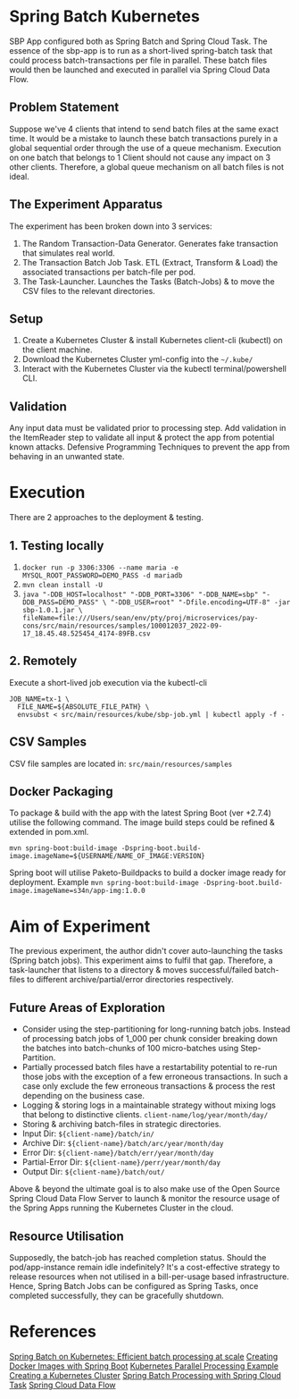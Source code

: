 # Spring Batch Kubernetes

SBP App configured both as Spring Batch and Spring Cloud Task. The essence of the sbp-app is to run as a short-lived
spring-batch task that could process batch-transactions per file in parallel. These batch files would then be launched
and executed in parallel via Spring Cloud Data Flow.

## Problem Statement

Suppose we've 4 clients that intend to send batch files at the same exact time. It would be a mistake to launch these
batch transactions purely in a global sequential order through the use of a queue mechanism. Execution on one batch that
belongs to 1 Client should not cause any impact on 3 other clients. Therefore, a global queue mechanism on all batch
files
is not ideal.

## The Experiment Apparatus

The experiment has been broken down into 3 services:

1. The Random Transaction-Data Generator. Generates fake transaction that simulates real world.
2. The Transaction Batch Job Task. ETL (Extract, Transform & Load) the associated transactions per batch-file per pod.
3. The Task-Launcher. Launches the Tasks (Batch-Jobs) & to move the CSV files to the relevant directories.

## Setup

1. Create a Kubernetes Cluster & install Kubernetes client-cli (kubectl) on the client machine.
2. Download the Kubernetes Cluster yml-config into the `~/.kube/`
3. Interact with the Kubernetes Cluster via the kubectl terminal/powershell CLI.

## Validation

Any input data must be validated prior to processing step. Add validation in the ItemReader step to validate all input &
protect the app from potential known attacks. Defensive Programming Techniques to prevent the app from behaving in an
unwanted state.

# Execution

There are 2 approaches to the deployment & testing.

## 1. Testing locally

1. `docker run -p 3306:3306 --name maria -e MYSQL_ROOT_PASSWORD=DEMO_PASS -d mariadb`
2. `mvn clean install -U`
3. `java "-DDB_HOST=localhost" "-DDB_PORT=3306" "-DDB_NAME=sbp" "-DDB_PASS=DEMO_PASS" \
   "-DDB_USER=root" "-Dfile.encoding=UTF-8" -jar sbp-1.0.1.jar \
   fileName=file:///Users/sean/env/pty/proj/microservices/pay-cons/src/main/resources/samples/100012037_2022-09-17_18.45.48.525454_4174-89FB.csv`

## 2. Remotely
Execute a short-lived job execution via the kubectl-cli

```
JOB_NAME=tx-1 \
  FILE_NAME=${ABSOLUTE_FILE_PATH} \
  envsubst < src/main/resources/kube/sbp-job.yml | kubectl apply -f -
```

## CSV Samples

CSV file samples are located in: `src/main/resources/samples`

## Docker Packaging

To package & build with the app with the latest Spring Boot (ver +2.7.4) utilise the following command. The image build
steps could be refined & extended in pom.xml.

````
mvn spring-boot:build-image -Dspring-boot.build-image.imageName=${USERNAME/NAME_OF_IMAGE:VERSION}
````

Spring boot will utilise Paketo-Buildpacks to build a docker image ready for deployment.
Example `mvn spring-boot:build-image -Dspring-boot.build-image.imageName=s34n/app-img:1.0.0`

# Aim of Experiment

The previous experiment, the author didn't cover auto-launching the tasks (Spring batch jobs). This experiment aims to
fulfil that gap. Therefore, a task-launcher that listens to a directory & moves successful/failed batch-files to
different
archive/partial/error directories respectively.

## Future Areas of Exploration

- Consider using the step-partitioning for long-running batch jobs. Instead of processing batch jobs of 1_000 per chunk
  consider
  breaking down the batches into batch-chunks of 100 micro-batches using Step-Partition.
- Partially processed batch files have a restartability potential to re-run those jobs with the exception of a few
  erroneous
  transactions. In such a case only exclude the few erroneous transactions & process the rest depending on the business
  case.
- Logging & storing logs in a maintainable strategy without mixing logs that belong to distinctive clients.
  `client-name/log/year/month/day/`
- Storing & archiving batch-files in strategic directories.
- Input Dir: `${client-name}/batch/in/`
- Archive Dir: `${client-name}/batch/arc/year/month/day`
- Error Dir: `${client-name}/batch/err/year/month/day`
- Partial-Error Dir: `${client-name}/perr/year/month/day`
- Output Dir: `${client-name}/batch/out/`

Above & beyond the ultimate goal is to also make use of the Open Source Spring Cloud Data Flow Server to launch &
monitor the resource usage of the Spring Apps running the Kubernetes Cluster in the cloud.

## Resource Utilisation

Supposedly, the batch-job has reached completion status. Should the pod/app-instance remain idle indefinitely? It's a
cost-effective strategy to release resources when not utilised in a bill-per-usage based infrastructure. Hence, Spring
Batch Jobs can be configured as Spring Tasks, once completed successfully, they can be gracefully shutdown.

# References

[Spring Batch on Kubernetes: Efficient batch processing at scale](https://spring.io/blog/2021/01/27/spring-batch-on-kubernetes-efficient-batch-processing-at-scale)
[Creating Docker Images with Spring Boot](https://www.baeldung.com/spring-boot-docker-images)
[Kubernetes Parallel Processing Example](https://kubernetes.io/docs/tasks/job/parallel-processing-expansion/)
[Creating a Kubernetes Cluster](https://dataflow.spring.io/docs/installation/kubernetes/creating-a-cluster/)
[Spring Batch Processing with Spring Cloud Task](https://dataflow.spring.io/docs/batch-developer-guides/batch/spring-task/)
[Spring Cloud Data Flow](https://dataflow.spring.io/docs/installation/kubernetes/kubectl/)
